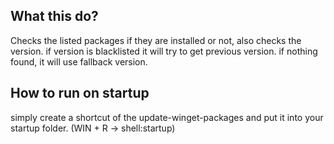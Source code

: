 ## What this do?
Checks the listed packages if they are installed or not, also checks the version. if version is blacklisted it will try to get previous version. if nothing found, it will use fallback version.

## How to run on startup
simply create a shortcut of the update-winget-packages and put it into your startup folder. (WIN + R -> shell:startup)
